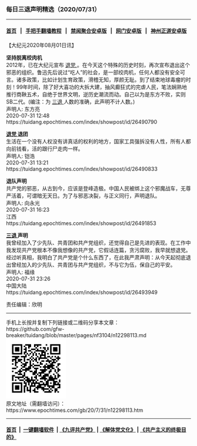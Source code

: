 ### 每日三退声明精选（2020/07/31）
------------------------

#### [首页](https://github.com/gfw-breaker/banned-news1/blob/master/README.md) &nbsp;&nbsp;|&nbsp;&nbsp; [手把手翻墙教程](https://github.com/gfw-breaker/guides/wiki) &nbsp;&nbsp;|&nbsp;&nbsp; [禁闻聚合安卓版](https://github.com/gfw-breaker/bn-android) &nbsp;&nbsp;|&nbsp;&nbsp; [网门安卓版](https://github.com/oGate2/oGate) &nbsp;&nbsp;|&nbsp;&nbsp; [神州正道安卓版](https://github.com/SzzdOgate/update) 



<div class="post_content" id="artbody" itemprop="articleBody">
 <!-- article content begin -->
 <p>
  【大纪元2020年08月01日讯】
 </p>
 <p>
  <strong>
   坚持脱离绞肉机
  </strong>
  <br/>
  2012年，已在大纪元宣布
  <a href="https://www.epochtimes.com/gb/tag/%E9%80%80%E5%85%9A.html">
   退党
  </a>
  。在今天这个特殊的历史时刻，再次宣布退出这个邪恶的组织。鲁迅先后说过“吃人”的社会，是一部绞肉机，任何人都没有安全可言。诸多政策，比如计划生育政策，滑稽无知，厚颜无耻。到了结束地球毒瘤的时刻！99年时间，除了好大喜功的大拆大建，抽风癫狂式的完虐人民，笔法娴熟地推行商鞅五术，自绝于世界文明，逆历史潮流而动。自己以为是东方不败，实则SB二代。(编注：为
  <a href="https://www.epochtimes.com/gb/tag/%E4%B8%89%E9%80%80.html">
   三退
  </a>
  人数的准确，此声明不计人数。)
  <br/>
  声明人: 东方亮
  <br/>
  2020-07-31 12:48
  <br/>
  https://tuidang.epochtimes.com/index/showpost/id/26490790
 </p>
 <p>
  <strong>
   <a href="https://www.epochtimes.com/gb/tag/%E9%80%80%E5%85%9A.html">
    退党
   </a>
   退团
  </strong>
  <br/>
  生活在一个没有人权没有讲真话的权利的地方，国家工具强拆没有人性，所有人都向前钱看，活的跟行尸走肉一样。
  <br/>
  声明人: 铠浩
  <br/>
  2020-07-31 13:21
  <br/>
  https://tuidang.epochtimes.com/index/showpost/id/26490833
 </p>
 <p>
  <strong>
   退队声明
  </strong>
  <br/>
  共产党的邪恶，从古到今，应该是登峰造极。中国人民被绑上这个邪魔战车，无尊严活着，可谓暗无天日。为了与邪恶决裂，与正义同行，声明退队。
  <br/>
  声明人: 向永光
  <br/>
  2020-07-31 16:23
  <br/>
  江西
  <br/>
  https://tuidang.epochtimes.com/index/showpost/id/26491853
 </p>
 <p>
  <strong>
   <a href="https://www.epochtimes.com/gb/tag/%E4%B8%89%E9%80%80.html">
    三退
   </a>
   声明
  </strong>
  <br/>
  我曾经加入了少先队、共青团和共产党组织，还觉得自己是先进的表现。在工作中我发现共产党根本不像我想像的共产党，它假话连篇，贪污腐败，我早就想退党。经过听真相，我明白了共产党是个什么东西了，在此我严肃声明：从今天起彻底退出曾经加入的少先队、共青团与共产党组织，不与它为伍，保自己的平安。
  <br/>
  声明人: 福缘
  <br/>
  2020-07-31 23:26
  <br/>
  中国大陆
  <br/>
  https://tuidang.epochtimes.com/index/showpost/id/26493949
 </p>
 <p>
  责任编辑：欣明
 </p>
 <!-- article content end -->
 <div id="below_article_ad">
 </div>
</div>

<hr/>
手机上长按并复制下列链接或二维码分享本文章：<br/>
https://github.com/gfw-breaker/tuidang/blob/master/pages/nf3104/n12298113.md <br/>
<a href='https://github.com/gfw-breaker/tuidang/blob/master/pages/nf3104/n12298113.md'><img src='https://github.com/gfw-breaker/tuidang/blob/master/pages/nf3104/n12298113.md.png'/></a> <br/>
原文地址（需翻墙访问）：https://www.epochtimes.com/gb/20/7/31/n12298113.htm


------------------------
#### [首页](https://github.com/gfw-breaker/banned-news/blob/master/README.md) &nbsp;|&nbsp; [一键翻墙软件](https://github.com/gfw-breaker/nogfw/blob/master/README.md) &nbsp;| [《九评共产党》](https://github.com/gfw-breaker/9ping.md/blob/master/README.md#九评之一评共产党是什么) | [《解体党文化》](https://github.com/gfw-breaker/jtdwh.md/blob/master/README.md) | [《共产主义的终极目的》](https://github.com/gfw-breaker/gczydzjmd.md/blob/master/README.md)


<img src='http://gfw-breaker.win/tuidang/pages/nf3104/n12298113.md' width='0px' height='0px'/>